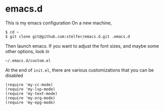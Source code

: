 # emacs.d
This is my emacs configuration
On a new machine,

	$ cd ~
	$ git clone git@github.com:stelfer/emacs.d.git .emacs.d
	
Then launch emacs. If you want to adjust the font sizes, and maybe some other options, look in 

	~/.emacs.d/custom.el
	
At the end of `init.el`, there are various customizations that you can be disabled

```elisp
(require 'my-cc-mode)
(require 'my-lsp-mode)
(require 'my-text-mode)
(require 'my-org-mode)
(require 'my-epg-mode)
```


